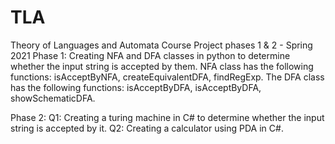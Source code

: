 # TLA
Theory of Languages and Automata Course Project phases 1 &amp; 2 - Spring 2021
Phase 1:
Creating NFA and DFA classes in python to determine whether the input string is accepted by them.
NFA class has the following functions: isAcceptByNFA, createEquivalentDFA, findRegExp. 
The DFA class has the following functions: isAcceptByDFA, isAcceptByDFA, showSchematicDFA.

Phase 2:
Q1: Creating a turing machine in C# to determine whether the input string is accepted by it.
Q2: Creating a calculator using PDA in C#.

